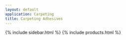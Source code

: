 ```yaml
---
layout: default
application: Carpeting
title: Carpeting Adhesives
---
```

{% include sidebar.html %}
{% include products.html %}

